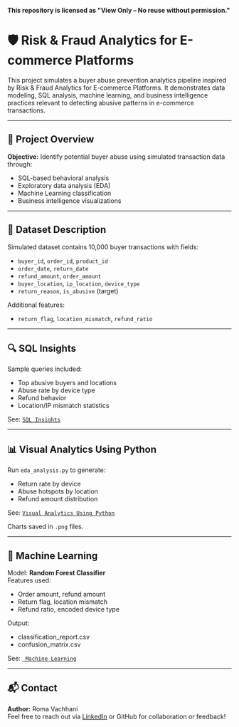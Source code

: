 **This repository is licensed as "View Only – No reuse without permission."**

# 🛡️ Risk & Fraud Analytics for E-commerce Platforms

This project simulates a buyer abuse prevention analytics pipeline inspired by Risk & Fraud Analytics for E-commerce Platforms. It demonstrates data modeling, SQL analysis, machine learning, and business intelligence practices relevant to detecting abusive patterns in e-commerce transactions.

---

## 📌 Project Overview

**Objective:** Identify potential buyer abuse using simulated transaction data through:

- SQL-based behavioral analysis
- Exploratory data analysis (EDA)
- Machine Learning classification
- Business intelligence visualizations

---

## 🧪 Dataset Description

Simulated dataset contains 10,000 buyer transactions with fields:

- `buyer_id`, `order_id`, `product_id`
- `order_date`, `return_date`
- `refund_amount`, `order_amount`
- `buyer_location`, `ip_location`, `device_type`
- `return_reason`, `is_abusive` (target)

Additional features:
- `return_flag`, `location_mismatch`, `refund_ratio`

---

## 🔍 SQL Insights

Sample queries included:
- Top abusive buyers and locations
- Abuse rate by device type
- Refund behavior
- Location/IP mismatch statistics

See: [`SQL Insights`](https://github.com/romavachhani05/Portfolio/tree/main/03_Amazon_Buyer-Abuse-Risk-Insights/SQL_Insights)


---

## 📊 Visual Analytics Using Python

Run `eda_analysis.py` to generate:

- Return rate by device
- Abuse hotspots by location
- Refund amount distribution

See: [`Visual Analytics Using Python`](https://github.com/romavachhani05/Portfolio/tree/main/03_Amazon_Buyer-Abuse-Risk-Insights/Visual_Analytics_Using_Python)

Charts saved in `.png` files.


---

## 🤖 Machine Learning

Model: **Random Forest Classifier**  
Features used:
- Order amount, refund amount
- Return flag, location mismatch
- Refund ratio, encoded device type

Output:
- classification_report.csv
- confusion_matrix.csv

  
See: [` Machine Learning`](https://github.com/romavachhani05/Portfolio/tree/main/Amazon_Buyer-Abuse-Risk-Insights/Machine%20Learning)


---



## 📬 Contact

**Author:** Roma Vachhani  
Feel free to reach out via [LinkedIn](#) or GitHub for collaboration or feedback!
